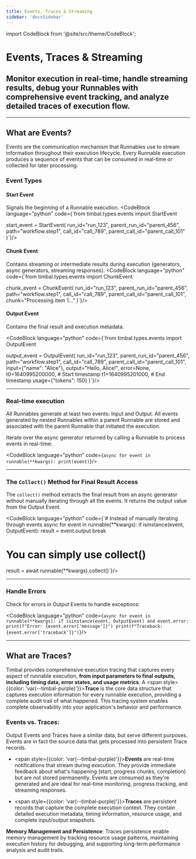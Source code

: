 ```yaml
---
title: Events, Traces & Streaming
sidebar: 'docsSidebar'
---
```

import CodeBlock from '@site/src/theme/CodeBlock';

# Events, Traces & Streaming

<h2 className="subtitle" style={{marginTop: '-17px', fontSize: '1.1rem', fontWeight: 'normal'}}>
Monitor execution in real-time, handle streaming results, debug your Runnables with comprehensive event tracking, and analyze detailed traces of execution flow.
</h2>

---

## What are Events?
Events are the communication mechanism that Runnables use to stream information throughout their execution lifecycle. Every Runnable execution produces a sequence of events that can be consumed in real-time or collected for later processing.


### Event Types

#### Start Event
Signals the beginning of a Runnable execution. 
<CodeBlock language="python" code={`from timbal.types.events import StartEvent

start_event = StartEvent(
    run_id="run_123",
    parent_run_id="parent_456", 
    path="workflow.step1",
    call_id="call_789",
    parent_call_id="parent_call_101"
)`}/>

#### Chunk Event
Contains streaming or intermediate results during execution (generators, async generators, streaming responses).
<CodeBlock language="python" code={`from timbal.types.events import ChunkEvent

chunk_event = ChunkEvent(
    run_id="run_123",
    parent_run_id="parent_456",
    path="workflow.step1", 
    call_id="call_789",
    parent_call_id="parent_call_101",
    chunk="Processing item 1..."
)`}/>


#### Output Event 
Contains the final result and execution metadata.

<CodeBlock language="python" code={`from timbal.types.events import OutputEvent

output_event = OutputEvent(
    run_id="run_123",
    parent_run_id="parent_456",
    path="workflow.step1",
    call_id="call_789", 
    parent_call_id="parent_call_101",
    input={"name": "Alice"},
    output="Hello, Alice!",
    error=None,
    t0=1640995200000,  # Start timestamp
    t1=1640995201000,  # End timestamp
    usage={"tokens": 150}
)`}/>


---
### Real-time execution
 <!--1. event pipeline, async code  -->
 All Runnables generate at least two events: Input and Output. All events generated by nested Runnables within a parent Runnable are stored and associated with the parent Runnable that initiated the execution.

Iterate over the async generator returned by calling a Runnable to process events in real-time:

 <CodeBlock language="python" code={`async for event in runnable(**kwargs):
    print(event)`}/> 

---
### The `Collect()` Method for Final Result Access
The `collect()` method extracts the final result from an async generator without manually iterating through all the events. It returns the output value from the Output Event.

<CodeBlock language="python" code={`# Instead of manually iterating through events
async for event in runnable(**kwargs):
    if isinstance(event, OutputEvent):
        result = event.output
        break

# You can simply use collect()
result = await runnable(**kwargs).collect()`}/> 


---

### Handle Errors
Check for errors in Output Events to handle exceptions:

<CodeBlock language="python" code={`async for event in runnable(**kwargs):
    if isinstance(event, OutputEvent) and event.error:
        print(f"Error: {event.error['message']}")
        print(f"Traceback: {event.error['traceback']}")`}/>

---

## What are Traces?

Timbal provides comprehensive execution tracing that captures every aspect of runnable execution, **from input parameters to final outputs, including timing data, error states, and usage metrics**. A <span style={{color: 'var(--timbal-purple)'}}><strong>Trace</strong></span> is the core data structure that captures execution information for every runnable execution, providing a complete audit trail of what happened. This tracing system enables complete observability into your application's behavior and performance.


### Events vs. Traces:
Output Events and Traces have a similar data, but serve different purposes. Events are in fact the source data that gets processed into persistent Trace records.

- <span style={{color: 'var(--timbal-purple)'}}><strong>Events</strong></span> are real-time notifications that stream during execution. They provide immediate feedback about what's happening (start, progress chunks, completion) but are not stored permanently. Events are consumed as they're generated and are ideal for real-time monitoring, progress tracking, and streaming responses.

- <span style={{color: 'var(--timbal-purple)'}}><strong>Traces</strong></span> are persistent records that capture the complete execution context. They contain detailed execution metadata, timing information, resource usage, and complete input/output snapshots.

**Memory Management and Persistence**: Traces persistence enable memory management by tracking resource usage patterns, maintaining execution history for debugging, and supporting long-term performance analysis and audit trails.
